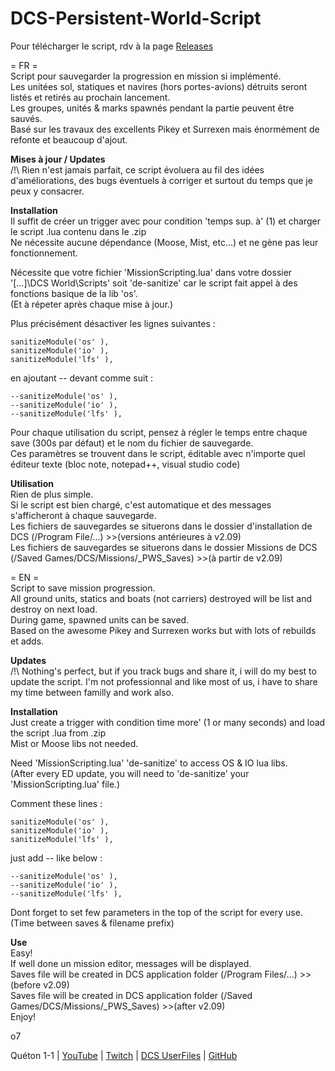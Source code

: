 # DCS-Persistent-World-Script

Pour télécharger le script, rdv à la page [Releases](https://github.com/Queton1-1/DCS-Persistent-World-Script/releases)

= FR =  
Script pour sauvegarder la progression en mission si implémenté.  
Les unitées sol, statiques et navires (hors portes-avions) détruits seront listés et retirés au prochain lancement.  
Les groupes, unités & marks spawnés pendant la partie peuvent être sauvés.  
Basé sur les travaux des excellents Pikey et Surrexen mais énormément de refonte et beaucoup d'ajout.  


**Mises à jour / Updates**  
/!\ Rien n'est jamais parfait, ce script évoluera au fil des idées d'améliorations, des bugs éventuels à corriger et surtout du temps que je peux y consacrer.  

**Installation**  
Il suffit de créer un trigger avec pour condition 'temps sup. à' (1) et charger le script .lua contenu dans le .zip  
Ne nécessite aucune dépendance (Moose, Mist, etc...) et ne gène pas leur fonctionnement.  

Nécessite que votre fichier 'MissionScripting.lua' dans votre dossier '[...]\DCS World\Scripts' soit 'de-sanitize' car le script fait appel à des fonctions basique de la lib 'os'.  
(Et à répeter après chaque mise à jour.)  

Plus précisément désactiver les lignes suivantes :  

    sanitizeModule('os' ),  
    sanitizeModule('io' ),  
    sanitizeModule('lfs' ),  

en ajoutant -- devant comme suit :  

    --sanitizeModule('os' ),  
    --sanitizeModule('io' ),  
    --sanitizeModule('lfs' ),  

Pour chaque utilisation du script, pensez à régler le temps entre chaque save (300s par défaut) et le nom du fichier de sauvegarde.  
Ces paramètres se trouvent dans le script, éditable avec n'importe quel éditeur texte (bloc note, notepad++, visual studio code)  

**Utilisation**  
Rien de plus simple.  
Si le script est bien chargé, c'est automatique et des messages s'afficheront à chaque sauvegarde.  
Les fichiers de sauvegardes se situerons dans le dossier d'installation de DCS (/Program File/...) >>(versions antérieures à v2.09)  
Les fichiers de sauvegardes se situerons dans le dossier Missions de DCS (/Saved Games/DCS/Missions/_PWS_Saves) >>(à partir de v2.09)  

  
  
  
= EN =  
Script to save mission progression.  
All ground units, statics and boats (not carriers) destroyed will be list and destroy on next load.  
During game, spawned units can be saved.  
Based on the awesome Pikey and Surrexen works but with lots of rebuilds et adds.  

**Updates**  
/!\ Nothing's perfect, but if you track bugs and share it, i will do my best to update the script. I'm not professionnal and like most of us, i have to share my time between familly and work also.  

**Installation**  
Just create a trigger with condition time more' (1 or many seconds) and load the script .lua from .zip  
Mist or Moose libs not needed.  

Need 'MissionScripting.lua' 'de-sanitize' to access OS & IO lua libs.  
(After every ED update, you will need to 'de-sanitize' your 'MissionScripting.lua' file.)  

Comment these lines :  

    sanitizeModule('os' ),  
    sanitizeModule('io' ),  
    sanitizeModule('lfs' ),  

just add -- like below :  

    --sanitizeModule('os' ),  
    --sanitizeModule('io' ),  
    --sanitizeModule('lfs' ),  

Dont forget to set few parameters in the top of the script for every use. (Time between saves & filename prefix)  

**Use**  
Easy!  
If well done un mission editor, messages will be displayed.  
Saves file will be created in DCS application folder (/Program Files/...) >>(before v2.09)  
Saves file will be created in DCS application folder (/Saved Games/DCS/Missions/_PWS_Saves) >>(after v2.09)  
Enjoy!  
  
o7  

Quéton 1-1 | [YouTube](https://www.youtube.com/channel/UCkYOYKrKMwCV-3yASP9gf8Q) | [Twitch](https://www.twitch.tv/queton11) | [DCS UserFiles](https://www.digitalcombatsimulator.com/fr/files/filter/user-is-TheJGi/apply/) | [GitHub](https://github.com/Queton1-1)
